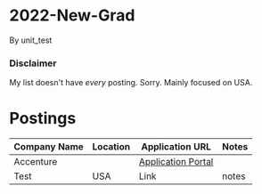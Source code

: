 # 2022-New-Grad
By unit_test

### Disclaimer
My list doesn't have *every* posting. Sorry.
Mainly focused on USA.


# Postings

| Company Name              | Location                         | Application URL                                              | Notes                                                        |
| ------------------------- | -------------------------------- | ------------------------------------------------------------ | ------------------------------------------------------------ |
| Accenture || [Application Portal](https://acn.avature.net/en_US/talentPortal/Methods?jobId=19967) ||
| Test | USA | Link | notes |
